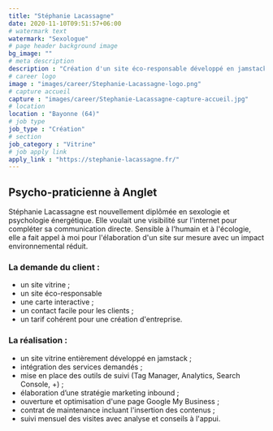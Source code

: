 ```yaml
---
title: "Stéphanie Lacassagne"
date: 2020-11-10T09:51:57+06:00
# watermark text
watermark: "Sexologue"
# page header background image
bg_image: ""
# meta description
description : "Création d'un site éco-responsable développé en jamstack pour le Cabinet de sexologie et psychologie énergétique basé à Bayonne."
# career logo
image : "images/career/Stephanie-Lacassagne-logo.png"
# capture accueil
capture : "images/career/Stephanie-Lacassagne-capture-accueil.jpg"
# location
location : "Bayonne (64)"
# job type
job_type : "Création"
# section
job_category : "Vitrine"
# job apply link
apply_link : "https://stephanie-lacassagne.fr/"
---
```



## Psycho-praticienne à Anglet

Stéphanie Lacassagne est nouvellement diplômée en sexologie et psychologie énergétique. Elle voulait une visibilité sur l'internet pour compléter sa communication directe. Sensible à l'humain et à l'écologie, elle a fait appel à moi pour l'élaboration d'un site sur mesure avec un impact environnemental réduit.


### La demande du client :

* un site vitrine ;
* un site éco-responsable
* une carte interactive ;
* un contact facile pour les clients ;
* un tarif cohérent pour une création d'entreprise.


### La réalisation :

* un site vitrine entièrement développé en jamstack ;
* intégration des services demandés ;
* mise en place des outils de suivi (Tag Manager, Analytics, Search Console, +) ;
* élaboration d’une stratégie marketing inbound ;
* ouverture et optimisation d'une page Google My Business ;
* contrat de maintenance incluant l'insertion des contenus ;
* suivi mensuel des visites avec analyse et conseils à l'appui.
